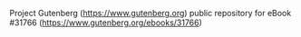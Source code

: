 Project Gutenberg (https://www.gutenberg.org) public repository for eBook #31766 (https://www.gutenberg.org/ebooks/31766)
